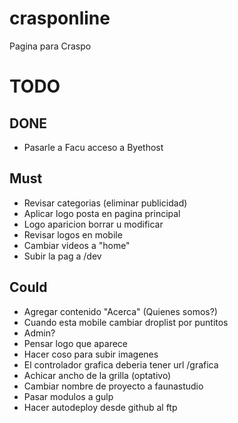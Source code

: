 crasponline
===========

Pagina para Craspo

# TODO

## DONE
* Pasarle a Facu acceso a Byethost

## Must
* Revisar categorias (eliminar publicidad)
* Aplicar logo posta en pagina principal
* Logo aparicion borrar u modificar
* Revisar logos en mobile
* Cambiar videos a "home"
* Subir la pag a /dev

## Could
* Agregar contenido "Acerca" (Quienes somos?)
* Cuando esta mobile cambiar droplist por puntitos
* Admin?
* Pensar logo que aparece
* Hacer coso para subir imagenes
* El controlador grafica deberia tener url /grafica
* Achicar ancho de la grilla (optativo)
* Cambiar nombre de proyecto a faunastudio
* Pasar modulos a gulp
* Hacer autodeploy desde github al ftp